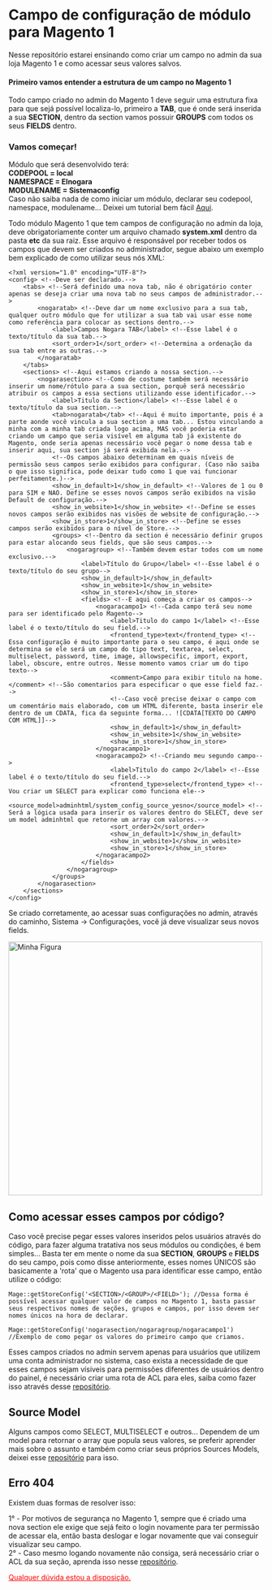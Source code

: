 <h1>Campo de configuração de módulo para Magento 1</h1>
Nesse repositório estarei ensinando como criar um campo no admin da sua loja Magento 1 e como acessar seus valores salvos.<br>

<h4>Primeiro vamos entender a estrutura de um campo no Magento 1</h4>
Todo campo criado no admin do Magento 1 deve seguir uma estrutura fixa para que sejá possível localiza-lo, primeiro a <strong>TAB</strong>, que é onde será inserida a sua <strong>SECTION</strong>, dentro da section vamos possuir <strong>GROUPS</strong> com todos os seus <strong>FIELDS</strong> dentro.

<h3>Vamos começar!</h3>

Módulo que será desenvolvido terá:
</br>
<strong>CODEPOOL = local
</br>
NAMESPACE = Elnogara
</br>
MODULENAME = Sistemaconfig</strong>
</br>
Caso não saiba nada de como iniciar um módulo, declarar seu codepool, namespace, modulename... Deixei um tutorial bem fácil <a href="https://github.com/ElNogara/Primeiro-Modulo-Magento-1">Aqui</a>. </br>

Todo módulo Magento 1 que tem campos de configuração no admin da loja, deve obrigatoriamente conter um arquivo chamado <strong>system.xml</strong> dentro da pasta <strong>etc</strong> da sua raiz.
Esse arquivo é responsável por receber todos os campos que devem ser criados no administrador, segue abaixo um exemplo bem explicado de como utilizar seus nós XML:
```
<?xml version="1.0" encoding="UTF-8"?>
<config> <!--Deve ser declarado.-->
    <tabs> <!--Será definido uma nova tab, não é obrigatório conter apenas se deseja criar uma nova tab no seus campos de administrador.-->
        <nogaratab> <!--Deve dar um nome exclusivo para a sua tab, qualquer outro módulo que for utilizar a sua tab vai usar esse nome como referência para colocar as sections dentro.-->
            <label>Campos Nogara TAB</label> <!--Esse label é o texto/título da sua tab.-->
            <sort_order>1</sort_order> <!--Determina a ordenação da sua tab entre as outras.-->
        </nogaratab>
    </tabs>
    <sections> <!--Aqui estamos criando a nossa section.-->
        <nogarasection> <!--Como de costume também será necessário inserir um nome/rótulo para a sua section, porquê será necessário atribuir os campos a essa sections utilizando esse identificador.-->
            <label>Titulo da Section</label> <!--Esse label é o texto/título da sua section.-->
            <tab>nogaratab</tab> <!--Aqui é muito importante, pois é a parte aonde você vincula a sua section a uma tab... Estou vinculando a minha com a minha tab criada logo acima, MAS você poderia estar criando um campo que seria visível em alguma tab já existente do Magento, onde seria apenas necessário você pegar o nome dessa tab e inserir aqui, sua section já será exibida nela.-->
            <!--Os campos abaixo determinam em quais níveis de permissão seus campos serão exibidos para configurar. (Caso não saiba o que isso significa, pode deixar tudo como 1 que vai funcionar perfeitamente.)-->
            <show_in_default>1</show_in_default> <!--Valores de 1 ou 0 para SIM e NAO. Define se esses novos campos serão exibidos na visão Default de configuração.-->
            <show_in_website>1</show_in_website> <!--Define se esses novos campos serão exibidos nas visões de website de configuração.-->
            <show_in_store>1</show_in_store> <!--Define se esses campos serão exibidos para o nível de Store.-->
            <groups> <!--Dentro da section é necessário definir grupos para estar alocando seus fields, que são seus campos.-->
                <nogaragroup> <!--Também devem estar todos com um nome exclusivo.-->
                    <label>Título do Grupo</label> <!--Esse label é o texto/título do seu grupo-->
                    <show_in_default>1</show_in_default>
                    <show_in_website>1</show_in_website> 
                    <show_in_store>1</show_in_store> 
                    <fields> <!--E aqui começa a criar os campos-->
                        <nogaracampo1> <!--Cada campo terá seu nome para ser identificado pelo Magento-->
                            <label>Titulo do campo 1</label> <!--Esse label é o texto/título do seu field.-->
                            <frontend_type>text</frontend_type> <!--Essa configuração é muito importante para o seu campo, é aqui onde se determina se ele será um campo do tipo text, textarea, select, multiselect, password, time, image, allowspecific, import, export, label, obscure, entre outros. Nesse momento vamos criar um do tipo texto-->
                            <comment>Campo para exibir titulo na home.</comment> <!--São comentarios para especificar o que esse field faz.-->
                            <!--Caso você precise deixar o campo com um comentário mais elaborado, com um HTML diferente, basta inserir ele dentro de um CDATA, fica da seguinte forma... ![CDATA[TEXTO DO CAMPO COM HTML]]-->
                            <show_in_default>1</show_in_default>
                            <show_in_website>1</show_in_website> 
                            <show_in_store>1</show_in_store> 
                        </nogaracampo1>
                        <nogaracampo2> <!--Criando meu segundo campo-->
                            <label>Titulo do campo 2</label> <!--Esse label é o texto/título do seu field.-->
                            <frontend_type>select</frontend_type> <!--Vou criar um SELECT para explicar como funciona ele-->
                            <source_model>adminhtml/system_config_source_yesno</source_model> <!--Será a lógica usada para inserir os valores dentro do SELECT, deve ser um model adminhtml que retorne um array com valores.-->
                            <sort_order>2</sort_order>
                            <show_in_default>1</show_in_default>
                            <show_in_website>1</show_in_website> 
                            <show_in_store>1</show_in_store> 
                        </nogaracampo2>
                    </fields>
                </nogaragroup>
            </groups>
        </nogarasection>
    </sections>
</config>
```

Se criado corretamente, ao acessar suas configurações no admin, através do caminho, Sistema -> Configurações, você já deve visualizar seus novos fields.

<img style="width: 500px;" src="https://user-images.githubusercontent.com/50090354/193133061-0f186503-04d0-48e9-9289-8d6fe2605c13.png" alt="Minha Figura">

<h2>Como acessar esses campos por código?</h2>
Caso você precise pegar esses valores inseridos pelos usuários através do código, para fazer alguma tratativa nos seus módulos ou condições, é bem simples... Basta ter em mente o nome da sua <strong>SECTION</strong>, <strong>GROUPS</strong> e <strong>FIELDS</strong> do seu campo, pois como disse anteriormente, esses nomes ÚNICOS são basicamente a 'rota' que o Magento usa para identificar esse campo, então utilize o código:

```
Mage::getStoreConfig('<SECTION>/<GROUP>/<FIELD>'); //Dessa forma é possível acessar qualquer valor de campos no Magento 1, basta passar seus respectivos nomes de seções, grupos e campos, por isso devem ser nomes únicos na hora de declarar.

Mage::getStoreConfig('nogarasection/nogaragroup/nogaracampo1') //Exemplo de como pegar os valores do primeiro campo que criamos.
```

Esses campos criados no admin servem apenas para usuários que utilizem uma conta administrador no sistema, caso exista a necessidade de que esses campos sejam vísiveis para permissões diferentes de usuários dentro do painel, é necessário criar uma rota de ACL para eles, saiba como fazer isso através desse <a href="https://github.com/ElNogara/ACL-System-Campos-Magento-1">repositório</a>.

<h2>Source Model</h2>
Alguns campos como SELECT, MULTISELECT e outros... Dependem de um model para retornar o array que popula seus valores, se preferir aprender mais sobre o assunto e também como criar seus próprios Sources Models, deixei esse <a href="https://github.com/ElNogara/Source-Model-para-Magento-1">repositório</a> para isso.

<h2>Erro 404</h2>
Existem duas formas de resolver isso:

1° - Por motivos de segurança no Magento 1, sempre que é criado uma nova section ele exige que sejá feito o login novamente para ter permissão de acessar ela, então basta deslogar e logar novamente que vai conseguir visualizar seu campo.</br>
2° - Caso mesmo logando novamente não consiga, será necessário criar o ACL da sua seção, aprenda isso nesse <a href="https://github.com/ElNogara/ACL-System-Campos-Magento-1">repositório</a>.

<a href="https://wellingtonnogara.com/" style="color: red;">Qualquer dúvida estou a disposição.</a>
